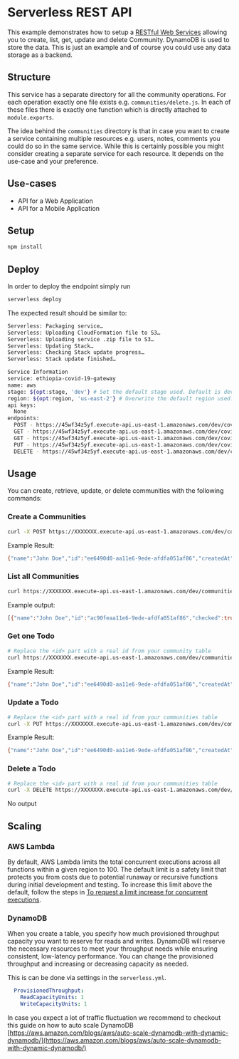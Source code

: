 <!--
title: 'AWS Serverless REST API example in NodeJS'
description: 'This example demonstrates how to setup a RESTful Web Service allowing you to create, list, get, update and delete Community. DynamoDB is used to store the data.'
layout: Doc
framework: v1
platform: AWS
language: nodeJS
authorLink: 'https://github.com/ozbillwang'
authorName: 'Bill Wang'
authorAvatar: 'https://avatars3.githubusercontent.com/u/8954908?v=4&s=140'
-->
# Serverless REST API

This example demonstrates how to setup a [RESTful Web Services](https://en.wikipedia.org/wiki/Representational_state_transfer#Applied_to_web_services) allowing you to create, list, get, update and delete Community. DynamoDB is used to store the data. This is just an example and of course you could use any data storage as a backend.

## Structure

This service has a separate directory for all the community operations. For each operation exactly one file exists e.g. `communities/delete.js`. In each of these files there is exactly one function which is directly attached to `module.exports`.

The idea behind the `communities` directory is that in case you want to create a service containing multiple resources e.g. users, notes, comments you could do so in the same service. While this is certainly possible you might consider creating a separate service for each resource. It depends on the use-case and your preference.

## Use-cases

- API for a Web Application
- API for a Mobile Application

## Setup

```bash
npm install
```

## Deploy

In order to deploy the endpoint simply run

```bash
serverless deploy
```

The expected result should be similar to:

```bash
Serverless: Packaging service…
Serverless: Uploading CloudFormation file to S3…
Serverless: Uploading service .zip file to S3…
Serverless: Updating Stack…
Serverless: Checking Stack update progress…
Serverless: Stack update finished…

Service Information
service: ethiopia-covid-19-gateway
name: aws
stage: ${opt:stage, 'dev'} # Set the default stage used. Default is dev
region: ${opt:region, 'us-east-2'} # Overwrite the default region used. Default is us-east-1
api keys:
  None
endpoints:
  POST - https://45wf34z5yf.execute-api.us-east-1.amazonaws.com/dev/covid-gateway/{type}
  GET - https://45wf34z5yf.execute-api.us-east-1.amazonaws.com/dev/covid-gateway/{type}
  GET - https://45wf34z5yf.execute-api.us-east-1.amazonaws.com/dev/covid-gateway/{type}/{id}
  PUT - https://45wf34z5yf.execute-api.us-east-1.amazonaws.com/dev/covid-gateway/{type}/{id}
  DELETE - https://45wf34z5yf.execute-api.us-east-1.amazonaws.com/dev/covid-gateway/{type}/{id}
```

## Usage

You can create, retrieve, update, or delete communities with the following commands:

### Create a Communities

```bash
curl -X POST https://XXXXXXX.execute-api.us-east-1.amazonaws.com/dev/communities --data '{ "name": "John Doe" }'
```

Example Result:
```bash
{"name":"John Doe","id":"ee6490d0-aa11e6-9ede-afdfa051af86","createdAt":1479138570824,"checked":false,"updatedAt":1479138570824}%
```

### List all Communities

```bash
curl https://XXXXXXX.execute-api.us-east-1.amazonaws.com/dev/communities
```

Example output:
```bash
[{"name":"John Doe","id":"ac90feaa11e6-9ede-afdfa051af86","checked":true,"updatedAt":1479139961304},{"name":"Jane Doe","id":"206793aa11e6-9ede-afdfa051af86","createdAt":1479139943241,"checked":false,"updatedAt":1479139943241}]%
```

### Get one Todo

```bash
# Replace the <id> part with a real id from your community table
curl https://XXXXXXX.execute-api.us-east-1.amazonaws.com/dev/communities/<id>
```

Example Result:
```bash
{"name":"John Doe","id":"ee6490d0-aa11e6-9ede-afdfa051af86","createdAt":1479138570824,"checked":false,"updatedAt":1479138570824}%
```

### Update a Todo

```bash
# Replace the <id> part with a real id from your communities table
curl -X PUT https://XXXXXXX.execute-api.us-east-1.amazonaws.com/dev/communities/<id> --data '{ "name": "John Doe", "checked": true }'
```

Example Result:
```bash
{"name":"John Doe","id":"ee6490d0-aa11e6-9ede-afdfa051af86","createdAt":1479138570824,"checked":true,"updatedAt":1479138570824}%
```

### Delete a Todo

```bash
# Replace the <id> part with a real id from your communities table
curl -X DELETE https://XXXXXXX.execute-api.us-east-1.amazonaws.com/dev/communities/<id>
```

No output

## Scaling

### AWS Lambda

By default, AWS Lambda limits the total concurrent executions across all functions within a given region to 100. The default limit is a safety limit that protects you from costs due to potential runaway or recursive functions during initial development and testing. To increase this limit above the default, follow the steps in [To request a limit increase for concurrent executions](http://docs.aws.amazon.com/lambda/latest/dg/concurrent-executions.html#increase-concurrent-executions-limit).

### DynamoDB

When you create a table, you specify how much provisioned throughput capacity you want to reserve for reads and writes. DynamoDB will reserve the necessary resources to meet your throughput needs while ensuring consistent, low-latency performance. You can change the provisioned throughput and increasing or decreasing capacity as needed.

This is can be done via settings in the `serverless.yml`.

```yaml
  ProvisionedThroughput:
    ReadCapacityUnits: 1
    WriteCapacityUnits: 1
```

In case you expect a lot of traffic fluctuation we recommend to checkout this guide on how to auto scale DynamoDB [https://aws.amazon.com/blogs/aws/auto-scale-dynamodb-with-dynamic-dynamodb/](https://aws.amazon.com/blogs/aws/auto-scale-dynamodb-with-dynamic-dynamodb/)
